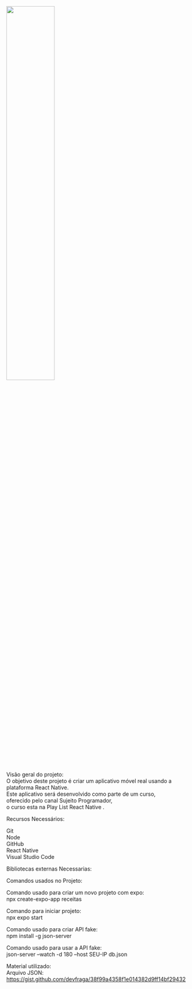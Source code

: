 <a href="https://www.youtube.com/@Sujeitoprogramador" target="_blank"><img src="https://i.ytimg.com/vi/OhtuaXzED3k/hqdefault.jpg?sqp=-oaymwEcCNACELwBSFXyq4qpAw4IARUAAIhCGAFwAcABBg==&rs=AOn4CLAGrZllLKhm_AbEO1RjXtlaiygYRA" target="_blank" width="50%" headth="50%" ></a>

</br>

Visão geral do projeto: </br>
O objetivo deste projeto é criar um aplicativo móvel real usando a plataforma React Native. </br>
Este aplicativo será desenvolvido como parte de um curso, </br>
oferecido pelo canal Sujeito Programador, </br>
o curso esta na Play List React Native . </br>

Recursos Necessários: </br>

Git </br>
Node </br>
GitHub </br>
React Native </br>
Visual Studio Code </br>

Bibliotecas externas Necessarias: </br>

Comandos usados no Projeto: </br>

Comando usado para criar um novo projeto com expo: </br>
npx create-expo-app receitas

Comando para iniciar projeto: </br>
npx expo start </br>

Comando usado para criar API fake: </br>
npm install -g json-server </br>

Comando usado para usar a API fake: </br>
json-server –watch -d 180 –host SEU-IP db.json

Material utilizado: </br>
Arquivo JSON: https://gist.github.com/devfraga/38f99a4358f1e014382d9ff14bf29432</br>
